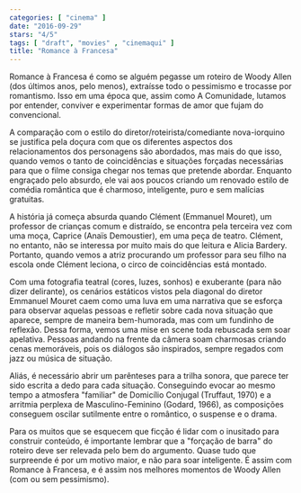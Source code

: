 ```yaml
---
categories: [ "cinema" ]
date: "2016-09-29"
stars: "4/5"
tags: [ "draft", "movies" , "cinemaqui" ]
title: "Romance à Francesa"
---
```

Romance à Francesa é como se alguém pegasse um roteiro de Woody
Allen (dos últimos anos, pelo menos), extraísse todo o pessimismo e
trocasse por romantismo. Isso em uma época que, assim como A Comunidade,
lutamos por entender, conviver e experimentar formas de amor que fujam
do convencional.

A comparação com o estilo do diretor/roteirista/comediante
nova-iorquino se justifica pela doçura com que os diferentes aspectos
dos relacionamentos dos personagens são abordados, mas mais do que
isso, quando vemos o tanto de coincidências e situações forçadas
necessárias para que o filme consiga chegar nos temas que pretende
abordar. Enquanto engraçado pelo absurdo, ele vai aos poucos criando
um renovado estilo de comédia romântica que é charmoso, inteligente,
puro e sem malícias gratuitas.

A história já começa absurda quando Clément (Emmanuel Mouret), um
professor de crianças comum e distraído, se encontra pela terceira
vez com uma moça, Caprice (Anaïs Demoustier), em uma peça de
teatro. Clément, no entanto, não se interessa por muito mais do que
leitura e Alicia Bardery. Portanto, quando vemos a atriz procurando um
professor para seu filho na escola onde Clément leciona, o circo de
coincidências está montado.

Com uma fotografia teatral (cores, luzes, sonhos) e exuberante (para não
dizer delirante), os cenários estáticos vistos pela diagonal do diretor
Emmanuel Mouret caem como uma luva em uma narrativa que se esforça
para observar aquelas pessoas e refletir sobre cada nova situação
que aparece, sempre de maneira bem-humorada, mas com um fundinho de
reflexão. Dessa forma, vemos uma mise en scene toda rebuscada sem soar
apelativa. Pessoas andando na frente da câmera soam charmosas criando
cenas memoráveis, pois os diálogos são inspirados, sempre regados
com jazz ou música de situação.

Aliás, é necessário abrir um parênteses para a trilha sonora,
que parece ter sido escrita a dedo para cada situação. Conseguindo
evocar ao mesmo tempo a atmosfera "familiar" de Domicílio Conjugal
(Truffaut, 1970) e a arritmia perplexa de Masculino-Feminino (Godard,
1966), as composições conseguem oscilar sutilmente entre o romântico,
o suspense e o drama.

Para os muitos que se esquecem que ficção é lidar com o inusitado
para construir conteúdo, é importante lembrar que a "forçação de
barra" do roteiro deve ser relevada pelo bem do argumento. Quase tudo que
surpreende é por um motivo maior, e não para soar inteligente. É assim
com Romance à Francesa, e é assim nos melhores momentos de Woody Allen
(com ou sem pessimismo).
